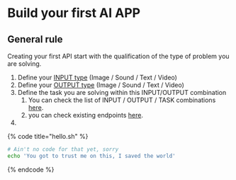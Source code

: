 # Build your first AI APP

## General rule

Creating your first API start with the qualification of the type of problem you are solving.

1. Define your [INPUT type](../master/architecture/input-type.md) (Image / Sound / Text / Video)
2. Define your [OUTPUT type](../master/architecture/output-type.md) (Image / Sound / Text / Video)
3. Define the task you are solving within this INPUT/OUTPUT combination
   1. You can check the list of INPUT / OUTPUT / TASK combinations [here](input-ouput-tasks.md).
   2. you can check existing endpoints [here](../untitled-1/).
4.



{% code title="hello.sh" %}
```bash
# Ain't no code for that yet, sorry
echo 'You got to trust me on this, I saved the world'
```
{% endcode %}

